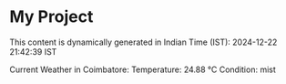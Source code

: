 # My Project

This content is dynamically generated in Indian Time (IST): 2024-12-22 21:42:39 IST


Current Weather in Coimbatore:
Temperature: 24.88 °C
Condition: mist

